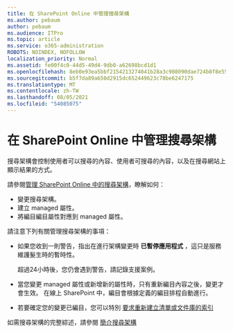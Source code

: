 ```yaml
---
title: 在 SharePoint Online 中管理搜尋架構
ms.author: pebaum
author: pebaum
ms.audience: ITPro
ms.topic: article
ms.service: o365-administration
ROBOTS: NOINDEX, NOFOLLOW
localization_priority: Normal
ms.assetid: fe00f4c0-44d5-49d4-9db0-a62698bcd1d1
ms.openlocfilehash: 8eb0e93ea5bbf2154213274041b28a3c908090dae724b8f8e55fa2fb05f16d86
ms.sourcegitcommit: b5f7da89a650d2915dc652449623c78be6247175
ms.translationtype: MT
ms.contentlocale: zh-TW
ms.lasthandoff: 08/05/2021
ms.locfileid: "54085075"
---
```

# <a name="manage-search-schema-in-sharepoint-online"></a>在 SharePoint Online 中管理搜尋架構

搜尋架構會控制使用者可以搜尋的內容、使用者可搜尋的內容，以及在搜尋網站上顯示結果的方式。 

請參閱[管理 SharePoint Online 中的搜尋架構](https://docs.microsoft.com/sharepoint/manage-search-schema)，瞭解如何： 
- 變更搜尋架構。
- 建立 managed 屬性。
- 將編目編目屬性對應到 managed 屬性。

請注意下列有關管理搜尋架構的事項：

- 如果您收到一則警告，指出在進行架構變更時 **已暫停應用程式** ，這只是服務維護髮生時的暫時性。 

    超過24小時後，您仍會遇到警告，請記錄支援案例。
- 當您變更 managed 屬性或新增新的屬性時，只有重新編目內容之後，變更才會生效。 在線上 SharePoint 中，編目會根據定義的編目排程自動進行。
- 若要確定您的變更已編目，您可以特別 [要求重新建立清單或文件庫的索引](https://docs.microsoft.com/sharepoint/manage-search-schema#request-re-indexing-of-a-document-library-or-list) 

如需搜尋架構的完整綜述，請參閱 [簡介搜尋架構](https://blogs.technet.microsoft.com/tothesharepoint/2012/11/25/introducing-search-schema-for-sharepoint-2013/) 


